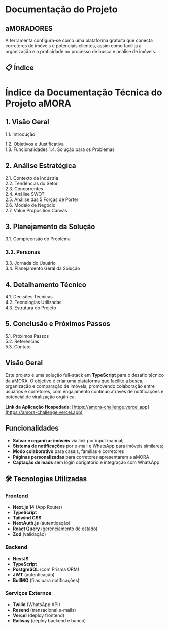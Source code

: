 # Documentação do Projeto

## aMORADORES

A ferramenta configura-se como uma plataforma gratuíta que conecta corretores de imóveis e potenciais clientes, assim como facilita a organização e a praticidade no processo de busca e análise de imóveis. 

## 📋 Índice

# Índice da Documentação Técnica do Projeto aMORA

## 1. Visão Geral

1.1. Introdução 


1.2. Objetivos e Justificativa  
1.3. Funcionalidades
1.4. Solução para os Problemas  

## 2. Análise Estratégica
2.1. Contexto da Indústria  
2.2. Tendências do Setor  
2.3. Concorrentes  
2.4. Análise SWOT  
2.5. Análise das 5 Forças de Porter  
2.6. Modelo de Negócio  
2.7. Value Proposition Canvas  

## 3. Planejamento da Solução
3.1. Compreensão do Problema  


### 3.2. Personas  



3.3. Jornada do Usuário  
3.4. Planejamento Geral da Solução  

## 4. Detalhamento Técnico
4.1. Decisões Técnicas  
4.2. Tecnologias Utilizadas  
4.3. Estrutura do Projeto  

## 5. Conclusão e Próximos Passos
5.1. Próximos Passos  
5.2. Referências  
5.3. Contato  

## Visão Geral

Este projeto é uma solução full-stack em **TypeScript** para o desafio técnico da aMORA. O objetivo é criar uma plataforma que facilite a busca, organização e comparação de imóveis, promovendo colaboração entre usuários e corretores, com engajamento contínuo através de notificações e potencial de viralização orgânica.

**Link da Aplicação Hospedada**: [https://amora-challenge.vercel.app](https://amora-challenge.vercel.app)

## Funcionalidades

- **Salvar e organizar imóveis** via link por input manual;
- **Sistema de notificações** por e-mail e WhatsApp para imóveis similares;
- **Modo colaborativo** para casais, famílias e corretores
- **Páginas personalizadas** para corretores apresentarem a aMORA
- **Captação de leads** sem login obrigatório e integração com WhatsApp

## 🛠 Tecnologias Utilizadas

### Frontend
- **Next.js 14** (App Router)
- **TypeScript**
- **Tailwind CSS**
- **NextAuth.js** (autenticação)
- **React Query** (gerenciamento de estado)
- **Zod** (validação)

### Backend
- **NestJS**
- **TypeScript**
- **PostgreSQL** (com Prisma ORM)
- **JWT** (autenticação)
- **BullMQ** (filas para notificações)

### Serviços Externos
- **Twilio** (WhatsApp API)
- **Resend** (transacional e-mails)
- **Vercel** (deploy frontend)
- **Railway** (deploy backend e banco)
